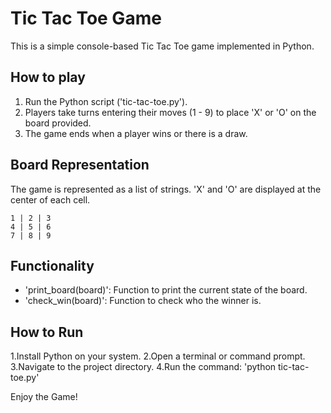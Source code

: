 # Tic Tac Toe Game

This is a simple console-based Tic Tac Toe game implemented in Python.

## How to play

1. Run the Python script ('tic-tac-toe.py').
2. Players take turns entering their moves (1 - 9) to place 'X' or 'O' on the board provided.
3. The game ends when a player wins or there is a draw.

## Board Representation

The game is represented as a list of strings. 'X' and 'O' are displayed at the center of each cell.
```
1 | 2 | 3
4 | 5 | 6
7 | 8 | 9
```
## Functionality

- 'print_board(board)': Function to print the current state of the board.
- 'check_win(board)': Function to check who the winner is.

## How to Run

1.Install Python on your system.
2.Open a terminal or command prompt.
3.Navigate to the project directory.
4.Run the command: 'python tic-tac-toe.py'

Enjoy the Game!
